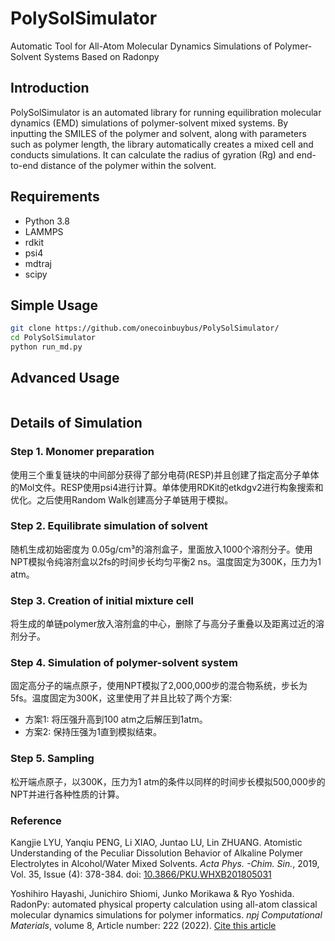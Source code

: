 # PolySolSimulator
Automatic Tool for All-Atom Molecular Dynamics Simulations of Polymer-Solvent Systems Based on Radonpy

## Introduction
PolySolSimulator is an automated library for running equilibration molecular dynamics (EMD) simulations of polymer-solvent mixed systems. By inputting the SMILES of the polymer and solvent, along with parameters such as polymer length, the library automatically creates a mixed cell and conducts simulations. It can calculate the radius of gyration (Rg) and end-to-end distance of the polymer within the solvent.

## Requirements
- Python 3.8
- LAMMPS
- rdkit
- psi4
- mdtraj
- scipy

## Simple Usage
```bash
git clone https://github.com/onecoinbuybus/PolySolSimulator/
cd PolySolSimulator
python run_md.py
```
## Advanced Usage
```python

```
## Details of Simulation

### Step 1. Monomer preparation  
使用三个重复链块的中间部分获得了部分电荷(RESP)并且创建了指定高分子单体的Mol文件。RESP使用psi4进行计算。单体使用RDKit的etkdgv2进行构象搜索和优化。之后使用Random Walk创建高分子单链用于模拟。

### Step 2. Equilibrate simulation of solvent  
随机生成初始密度为 0.05g/cm³的溶剂盒子，里面放入1000个溶剂分子。使用NPT模拟令纯溶剂盒以2fs的时间步长均匀平衡2 ns。温度固定为300K，压力为1 atm。

### Step 3. Creation of initial mixture cell  
将生成的单链polymer放入溶剂盒的中心，删除了与高分子重叠以及距离过近的溶剂分子。

### Step 4. Simulation of polymer-solvent system  
固定高分子的端点原子，使用NPT模拟了2,000,000步的混合物系统，步长为5fs。温度固定为300K，这里使用了并且比较了两个方案:
  - 方案1: 将压强升高到100 atm之后解压到1atm。
  - 方案2: 保持压强为1直到模拟结束。

### Step 5. Sampling  
松开端点原子，以300K，压力为1 atm的条件以同样的时间步长模拟500,000步的NPT并进行各种性质的计算。

### Reference
Kangjie LYU, Yanqiu PENG, Li XIAO, Juntao LU, Lin ZHUANG. Atomistic Understanding of the Peculiar Dissolution Behavior of Alkaline Polymer Electrolytes in Alcohol/Water Mixed Solvents. _Acta Phys. -Chim. Sin._, 2019, Vol. 35, Issue (4): 378-384. doi: [10.3866/PKU.WHXB201805031](https://doi.org/10.3866/PKU.WHXB201805031)

Yoshihiro Hayashi, Junichiro Shiomi, Junko Morikawa & Ryo Yoshida. RadonPy: automated physical property calculation using all-atom classical molecular dynamics simulations for polymer informatics. _npj Computational Materials_, volume 8, Article number: 222 (2022). [Cite this article]([https://doi.org/文章的DOI](https://doi.org/10.1038/s41524-022-00906-4)https://doi.org/10.1038/s41524-022-00906-4)



